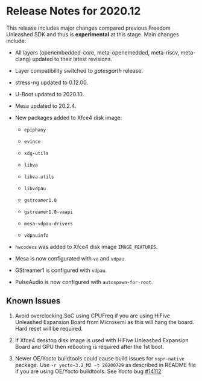 # Release Notes for 2020.12

This release includes major changes compared previous Freedom Unleashed SDK and thus is **experimental** at this stage. Main changes include:

- All layers (openembedded-core, meta-openemedded, meta-riscv, meta-clang) updated to their latest revisions.

- Layer compatibility switched to  _gatesgarth_ release.

- stress-ng updated to 0.12.00.

- U-Boot updated to 2020.10.

- Mesa updated to 20.2.4.

- New packages added to Xfce4 disk image:
  
  - `epiphany`
  
  - `evince`
  
  - `xdg-utils`
  
  - `libva`
  
  - `libva-utils`
  
  - `libvdpau`
  
  - `gstreamer1.0`
  
  - `gstreamer1.0-vaapi`
  
  - `mesa-vdpau-drivers`
  
  - `vdpauinfo`

- `hwcodecs` was added to Xfce4 disk image `IMAGE_FEATURES`.

- Mesa is now configurated with `va` and `vdpau`.

- GStreamer1 is configured with `vdpau`.

- PulseAudio is now configured with `autospawn-for-root`.

## Known Issues

1. Avoid overclocking SoC using CPUFreq if you are using HiFive Unleashed Expansion Board from Microsemi as this will hang the board. Hard reset will be required.

2. If Xfce4 desktop disk image is used with HiFive Unleashed Expansion Board and GPU then rebooting is required after the 1st boot.

3. Newer OE/Yocto buildtools could cause build issues for `nspr-native` package. Use `-r yocto-3.2_M2 -t 20200729` as described in README file if you are using OE/Yocto buildtools. See Yocto bug [#14112](https://bugzilla.yoctoproject.org/show_bug.cgi?id=14112)
